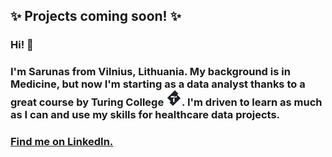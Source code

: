 ## ✨ Projects coming soon! ✨

### Hi! 👋

### I'm Sarunas from Vilnius, Lithuania. My background is in Medicine, but now I'm starting as a data analyst thanks to a great course by Turing College <img src="/tc_icon.jpeg" width="25" height="25">. I'm driven to learn as much as I can and use my skills for healthcare data projects.

### [Find me on LinkedIn.](https://www.linkedin.com/in/%C5%A1ar%C5%ABnas-valinskas-a3b7641b2/)



<!--
**svalinskas/svalinskas** is a ✨ _special_ ✨ repository because its `README.md` (this file) appears on your GitHub profile.

Here are some ideas to get you started:

- 🔭 I’m currently working on ...
- 🌱 I’m currently learning ...
- 👯 I’m looking to collaborate on ...
- 🤔 I’m looking for help with ...
- 💬 Ask me about ...
- 📫 How to reach me: ...
- 😄 Pronouns: ...
- ⚡ Fun fact: ...
-->

